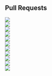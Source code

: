 ## Pull Requests
<div><a href="https://github.com/daeryun/daeryun-homepage/compare/main...develop"><img src="https://img.shields.io/badge/대표-red"/></a></div>
<div><a href="https://github.com/daeryun/center_detective/compare/main...develop"><img src="https://img.shields.io/badge/형사-<red>"/></a></div>
<div><a href="https://github.com/daeryun/center_assault/compare/main...develop"><img src="https://img.shields.io/badge/성범죄-<red>"/></a></div>
<div><a href="https://github.com/daeryun/center_school/compare/main...develop"><img src="https://img.shields.io/badge/학교-<red>"/></a></div>
<div><a href="https://github.com/daeryun/center_comp/compare/main...develop"><img src="https://img.shields.io/badge/기업-<red>"/></a></div>
<div><a href="https://github.com/daeryun/center_divorce/compare/main...develop"><img src="https://img.shields.io/badge/이혼-<COLOR>"/></a></div>
<div><a href="https://github.com/daeryun/center_inherit/compare/main...develop"><img src="https://img.shields.io/badge/상속-<COLOR>"/></a></div>
<div><a href="https://github.com/daeryun/center_estate/compare/main...develop"><img src="https://img.shields.io/badge/부동산-<COLOR>"/></a></div>
<div><a href=" https://github.com/daeryun/center_compensation/compare/main...develop"><img src="https://img.shields.io/badge/민사-<COLOR>"/></a></div>
<div><a href="https://github.com/daeryun/center_administration/compare/main...develop"><img src="https://img.shields.io/badge/행정-<COLOR>"/></a></div>
<div><a href="https://github.com/daeryun/center_regener/compare/main...develop"><img src="https://img.shields.io/badge/희생파산-<COLOR>"/></a></div>




